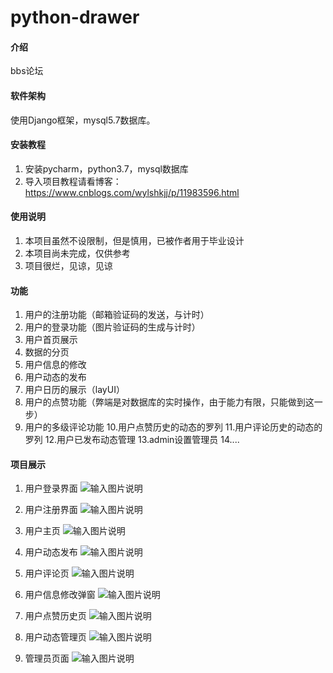 # python-drawer

#### 介绍
bbs论坛

#### 软件架构
使用Django框架，mysql5.7数据库。


#### 安装教程

1.  安装pycharm，python3.7，mysql数据库
2.  导入项目教程请看博客：https://www.cnblogs.com/wylshkjj/p/11983596.html

#### 使用说明

1.  本项目虽然不设限制，但是慎用，已被作者用于毕业设计
2.  本项目尚未完成，仅供参考
3.  项目很烂，见谅，见谅

#### 功能
1. 用户的注册功能（邮箱验证码的发送，与计时）
2. 用户的登录功能（图片验证码的生成与计时）
3. 用户首页展示
4. 数据的分页
5. 用户信息的修改
6. 用户动态的发布
7. 用户日历的展示（layUI）
8. 用户的点赞功能（弊端是对数据库的实时操作，由于能力有限，只能做到这一步）
9. 用户的多级评论功能
10.用户点赞历史的动态的罗列
11.用户评论历史的动态的罗列
12.用户已发布动态管理
13.admin设置管理员
14....

#### 项目展示

1.  用户登录界面
![输入图片说明](https://images.gitee.com/uploads/images/2020/0430/224351_48204d45_2221473.jpeg "bbs登录.JPG")

2.  用户注册界面
![输入图片说明](https://images.gitee.com/uploads/images/2020/0430/224430_417c439b_2221473.jpeg "bbs注册.JPG")

3.  用户主页
![输入图片说明](https://images.gitee.com/uploads/images/2020/0430/224503_984929b3_2221473.jpeg "bbs首页.JPG")

4.  用户动态发布
![输入图片说明](https://images.gitee.com/uploads/images/2020/0430/224553_f989ef77_2221473.jpeg "bbs动态发布.JPG") 

5.  用户评论页
![输入图片说明](https://images.gitee.com/uploads/images/2020/0430/224728_58bcaa18_2221473.jpeg "bbs评论页面.JPG")

6.  用户信息修改弹窗
![输入图片说明](https://images.gitee.com/uploads/images/2020/0430/224848_b6122396_2221473.jpeg "bbs个人信息修改弹窗.JPG")

7.  用户点赞历史页
![输入图片说明](https://images.gitee.com/uploads/images/2020/0430/224937_75a918ef_2221473.jpeg "bbs点赞历史信息.JPG")

8.  用户动态管理页
![输入图片说明](https://images.gitee.com/uploads/images/2020/0430/225036_b27801b0_2221473.jpeg "bbs动态管理页面.JPG")

9.  管理员页面
![输入图片说明](https://images.gitee.com/uploads/images/2020/0430/225127_bd21a06e_2221473.jpeg "bbs管理员页面.JPG")